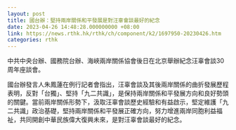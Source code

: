 ```yaml
---
layout: post
title: 國台辦：堅持兩岸關係和平發展是對汪辜會談最好的紀念
date: 2023-04-26 14:48:28.000000000 +08:00
link: https://news.rthk.hk/rthk/ch/component/k2/1697950-20230426.htm
categories: rthk
---
```


中共中央台辦、國務院台辦、海峽兩岸關係協會後日在北京舉辦紀念汪辜會談30周年座談會。

國台辦發言人朱鳳蓮在例行記者會指出，汪辜會談及其後兩岸關係的曲折發展歷程表明，反對「台獨」、堅持「九二共識」，是保持兩岸關係和平發展方向和良好勢頭的關鍵。當前兩岸關係形勢下，汲取汪辜會談歷史經驗和有益啟示，堅定維護「九二共識」政治基礎，堅持兩岸關係和平發展正確方向，努力增進兩岸同胞利益福祉，共同開創中華民族偉大復興未來，是對汪辜會談最好的紀念。
　
